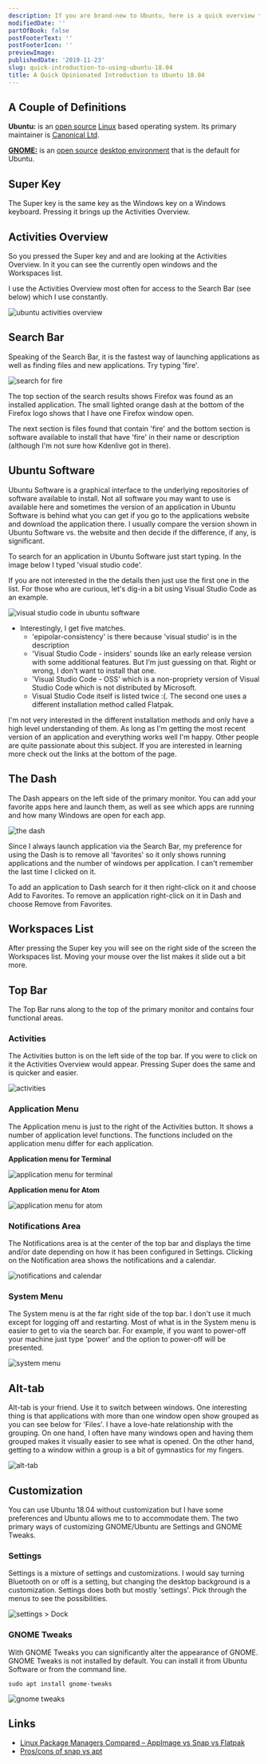```yaml
---
description: If you are brand-new to Ubuntu, here is a quick overview to get you started.
modifiedDate: ''
partOfBook: false
postFooterText: ''
postFooterIcon: ''
previewImage:
publishedDate: '2019-11-23'
slug: quick-introduction-to-using-ubuntu-18.04
title: A Quick Opinionated Introduction to Ubuntu 18.04
---
```


## A Couple of Definitions

**Ubuntu:** is an [open source](https://en.wikipedia.org/wiki/Open_source) [Linux](https://en.wikipedia.org/wiki/Linux) based operating system. Its primary maintainer is [Canonical Ltd](https://canonical.com/).

[**GNOME:**](https://www.gnome.org/) is an [open source](https://en.wikipedia.org/wiki/Open_source) [desktop environment](https://en.wikipedia.org/wiki/Desktop_environment) that is the default for Ubuntu.


## Super Key

The Super key is the same key as the Windows key on a Windows keyboard. Pressing it brings up the Activities Overview.


## Activities Overview

So you pressed the Super key and and are looking at the Activities Overview. In it you can see the currently open windows and the Workspaces list.

I use the Activities Overview most often for access to the Search Bar (see below) which I use constantly.

![ubuntu activities overview](media/activities-overview.png)

## Search Bar

Speaking of the Search Bar, it is the fastest way of launching applications as well as finding files and new applications. Try typing 'fire'.

![search for fire](media/search-bar-fire.png)

The top section of the search results shows Firefox was found as an installed application. The small lighted orange dash at the bottom of the Firefox logo shows that I have one Firefox window open.

The next section is files found that contain 'fire' and the bottom section is software available to install that have 'fire' in their name or description (although I'm not sure how Kdenlive got in there).

## Ubuntu Software

Ubuntu Software is a graphical interface to the underlying repositories of software available to install. Not all software you may want to use is available here and sometimes the version of an application in Ubuntu Software is behind what you can get if you go to the applications website and download the application there. I usually compare the version shown in Ubuntu Software vs. the website and then decide if the difference, if any, is significant.

To search for an application in Ubuntu Software just start typing. In the image below I typed 'visual studio code'.

If you are not interested in the the details then just use the first one in the list. For those who are curious, let's dig-in a bit using Visual Studio Code as an example.


![visual studio code in ubuntu software](media/ubuntu-software-vscode.png)


- Interestingly, I get five matches.
  - 'epipolar-consistency' is there because 'visual studio' is in the description
  - 'Visual Studio Code - insiders' sounds like an early release version with some additional features. But I'm just guessing on that. Right or wrong, I don't want to install that one.
  - 'Visual Studio Code - OSS' which is a non-propriety version of Visual Studio Code which is not distributed by Microsoft.
  - Visual Studio Code itself is listed twice :(. The second one uses a different installation method called Flatpak.

I'm not very interested in the different installation methods and only have a high level understanding of them. As long as I'm getting the most recent version of an application and everything works well I'm happy. Other people are quite passionate about this subject. If you are interested in learning more check out the links at the bottom of the page.

## The Dash

The Dash appears on the left side of the primary monitor. You can add your favorite apps here and launch them, as well as see which apps are running and how many Windows are open for each app.

![the dash](media/dash.png)

Since I always launch application via the Search Bar, my preference for using the Dash is to remove all 'favorites' so it only shows running applications and the number of windows per application. I can't remember the last time I clicked on it.

To add an application to Dash search for it then right-click on it and choose Add to Favorites. To remove an application right-click on it in Dash and choose Remove from Favorites.

## Workspaces List

After pressing the Super key you will see on the right side of the screen the Workspaces list. Moving your mouse over the list makes it slide out a bit more.

## Top Bar

The Top Bar runs along to the top of the primary monitor and contains four functional areas.

### Activities

The Activities button is on the left side of the top bar. If you were to click on it the Activities Overview would appear. Pressing Super does the same and is quicker and easier.

![activities](media/activities.png)

### Application Menu

The Application menu is just to the right of the Activities button. It shows a number of application level functions. The functions included on the application menu differ for each application.

**Application menu for Terminal**

![application menu for terminal](media/application-menu-terminal.png)

**Application menu for Atom**

![application menu for atom](media/application-menu-atom.png)

### Notifications Area

The Notifications area is at the center of the top bar and displays the time and/or date depending on how it has been configured in Settings. Clicking on the Notification area shows the notifications and a calendar.

![notifications and calendar](media/notifications-calendar.png)

### System Menu

The System menu is at the far right side of the top bar. I don't use it much except for logging off and restarting. Most of what is in the System menu is easier to get to via the search bar. For example, if you want to power-off your machine just type 'power' and the option to power-off will be presented.

![system menu](media/system-menu.png)

## Alt-tab

Alt-tab is your friend. Use it to switch between windows. One interesting thing is that applications with more than one window open show grouped as you can see below for 'Files'. I have a love-hate relationship with the grouping. On one hand, I often have many windows open and having them grouped makes it visually easier to see what is opened. On the other hand, getting to a window within a group is a bit of gymnastics for my fingers.

![alt-tab](media/alt-tab.png)

## Customization

You can use Ubuntu 18.04 without customization but I have some preferences and Ubuntu allows me to to accommodate them. The two primary ways of customizing GNOME/Ubuntu are Settings and GNOME Tweaks.

### Settings

Settings is a mixture of settings and customizations. I would say turning Bluetooth on or off is a setting, but changing the desktop background is a customization. Settings does both but mostly 'settings'. Pick through the menus to see the possibilities.

![settings > Dock](media/settings.png)

### GNOME Tweaks

With GNOME Tweaks you can significantly alter the appearance of GNOME. GNOME Tweaks is not installed by default. You can install it from Ubuntu Software or from the command line.

```console
sudo apt install gnome-tweaks
```

![gnome tweaks](media/tweaks.png)


## Links
- [Linux Package Managers Compared – AppImage vs Snap vs Flatpak](https://www.ostechnix.com/linux-package-managers-compared-appimage-vs-snap-vs-flatpak/)
- [Pros/cons of snap vs apt](https://www.reddit.com/r/Ubuntu/comments/a364ii/proscons_of_snap_vs_apt/)
